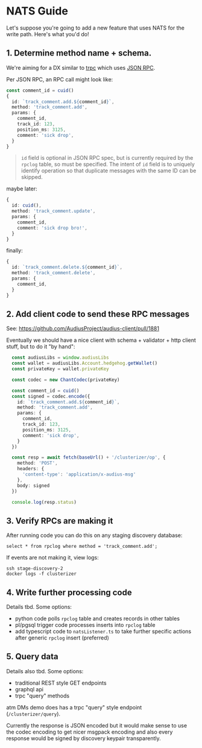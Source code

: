 # NATS Guide

Let's suppose you're going to add a new feature that uses NATS for the write path.  Here's what you'd do!

## 1. Determine method name + schema.

We're aiming for a DX similar to [trpc](https://trpc.io/) which uses [JSON RPC](https://www.jsonrpc.org/specification).

Per JSON RPC, an RPC call might look like:

```ts
const comment_id = cuid()
{
  id: `track_comment.add.${comment_id}`,
  method: 'track_comment.add',
  params: {
    comment_id,
    track_id: 123,
    position_ms: 3125,
    comment: 'sick drop',
  }
}
```

> `id` field is optional in JSON RPC spec, but is currently required by the `rpclog` table, so must be specified.  The intent of `id` field is to uniquely identify operation so that duplicate messages with the same ID can be skipped.

maybe later:

```ts
{
  id: cuid(),
  method: 'track_comment.update',
  params: {
    comment_id,
    comment: 'sick drop bro!',
  }
}
```

finally:

```ts
{
  id: `track_comment.delete.${comment_id}`,
  method: 'track_comment.delete',
  params: {
    comment_id,
  }
}
```

## 2. Add client code to send these RPC messages

See: https://github.com/AudiusProject/audius-client/pull/1881

Eventually we should have a nice client with schema + validator + http client stuff, but to do it "by hand":

```ts
  const audiusLibs = window.audiusLibs
  const wallet = audiusLibs.Account.hedgehog.getWallet()
  const privateKey = wallet.privateKey

  const codec = new ChantCodec(privateKey)

  const comment_id = cuid()
  const signed = codec.encode({
    id: `track_comment.add.${comment_id}`,
    method: 'track_comment.add',
    params: {
      comment_id,
      track_id: 123,
      position_ms: 3125,
      comment: 'sick drop',
    }
  })

  const resp = await fetch(baseUrl() + '/clusterizer/op', {
    method: 'POST',
    headers: {
      'content-type': 'application/x-audius-msg'
    },
    body: signed
  })

  console.log(resp.status)
```

## 3. Verify RPCs are making it

After running code you can do this on any staging discovery database:

```
select * from rpclog where method = 'track_comment.add';
```

If events are not making it, view logs:

```
ssh stage-discovery-2
docker logs -f clusterizer
```

## 4. Write further processing code

Details tbd.  Some options:

* python code polls `rpclog` table and creates records in other tables
* pl/pgsql trigger code processes inserts into `rpclog` table
* add typescript code to `natsListener.ts` to take further specific actions after generic `rpclog` insert (preferred)

## 5. Query data

Details also tbd.  Some options:

* traditional REST style GET endpoints
* graphql api
* trpc "query" methods


atm DMs demo does has a trpc "query" style endpoint (`/clusterizer/query`).

Currently the response is JSON encoded but it would make sense to use the codec encoding to get nicer msgpack encoding and also every response would be signed by discovery keypair transparently.


